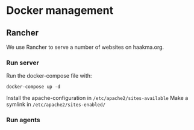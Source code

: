 # Docker management 

## Rancher

We use Rancher to serve a number of websites on haakma.org.

### Run server

Run the docker-compose file with:

```docker-compose up -d```

Install the apache-configuration in ```/etc/apache2/sites-available```
Make a symlink in ```/etc/apache2/sites-enabled/```

### Run agents

 
